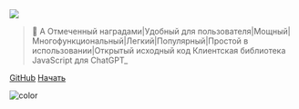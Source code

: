 <!-- _coverpage.md -->

<img class="logo" src="https://assets.chatgptjs.org/images/chatgpt.js-logo-dark-mode-padded-7000x777.png?v=main">

<blockquote>
<p>
    <span id="tagline-pre-adj">🤖 A </span><span id="tagline-adj">Отмеченный наградами|Удобный для пользователя|Мощный|Многофункциональный|Легкий|Популярный|Простой в использовании|Открытый исходный код</span><span id="tagline-post-adj"> Клиентская библиотека JavaScript для ChatGPT_</span>
</p>
</blockquote>

[GitHub](https://github.com/KudoAI/chatgpt.js)
[Начать](#⚡-importing-the-library)

<!-- background color -->

![color](transparent)
